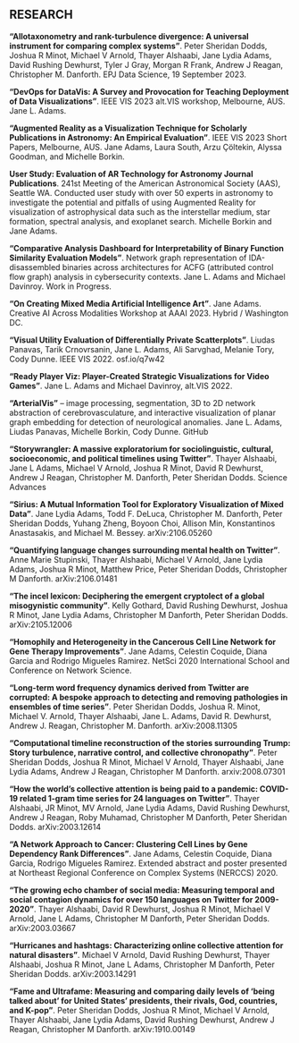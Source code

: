 ## RESEARCH

__“Allotaxonometry and rank-turbulence divergence: A universal instrument for comparing complex systems”__. Peter Sheridan Dodds, Joshua R Minot, Michael V Arnold, Thayer Alshaabi, Jane Lydia Adams, David Rushing Dewhurst, Tyler J Gray, Morgan R Frank, Andrew J Reagan, Christopher M. Danforth. EPJ Data Science, 19 September 2023.

__“DevOps for DataVis: A Survey and Provocation for Teaching Deployment of Data Visualizations”__. IEEE VIS 2023 alt.VIS workshop, Melbourne, AUS. Jane L. Adams.

__“Augmented Reality as a Visualization Technique for Scholarly Publications in Astronomy: An Empirical Evaluation”__. IEEE VIS 2023 Short Papers, Melbourne, AUS. Jane Adams, Laura South, Arzu Çöltekin, Alyssa Goodman, and Michelle Borkin.

__User Study: Evaluation of AR Technology for Astronomy Journal Publications__. 241st Meeting of the American Astronomical Society (AAS), Seattle WA. Conducted user study with over 50 experts in astronomy to investigate the potential and pitfalls of using Augmented Reality for visualization of astrophysical data such as the interstellar medium, star formation, spectral analysis, and exoplanet search. Michelle Borkin and Jane Adams.

__“Comparative Analysis Dashboard for Interpretability of Binary Function Similarity Evaluation Models”__. Network graph representation of IDA-disassembled binaries across architectures for ACFG (attributed control flow graph) analysis in cybersecurity contexts. Jane L. Adams and Michael Davinroy. Work in Progress.

__“On Creating Mixed Media Artificial Intelligence Art”__. Jane Adams. Creative AI Across Modalities Workshop at AAAI 2023. Hybrid / Washington DC.

__“Visual Utility Evaluation of Differentially Private Scatterplots”__. Liudas Panavas, Tarik Crnovrsanin, Jane L. Adams, Ali Sarvghad, Melanie Tory, Cody Dunne. IEEE VIS 2022. osf.io/q7w42

__“Ready Player Viz: Player-Created Strategic Visualizations for Video Games”__. Jane L. Adams and Michael Davinroy, alt.VIS 2022.

__“ArterialVis”__ – image processing, segmentation, 3D to 2D network abstraction of cerebrovasculature, and interactive visualization of planar graph embedding for detection of neurological anomalies. Jane L. Adams, Liudas Panavas, Michelle Borkin, Cody Dunne. GitHub

__“Storywrangler: A massive exploratorium for sociolinguistic, cultural, socioeconomic, and political timelines using Twitter”__. Thayer Alshaabi, Jane L Adams, Michael V Arnold, Joshua R Minot, David R Dewhurst, Andrew J Reagan, Christopher M. Danforth, Peter Sheridan Dodds. Science Advances

__“Sirius: A Mutual Information Tool for Exploratory Visualization of Mixed Data”__. Jane Lydia Adams, Todd F. DeLuca, Christopher M. Danforth, Peter Sheridan Dodds, Yuhang Zheng, Boyoon Choi, Allison Min, Konstantinos Anastasakis, and Michael M. Bessey. arXiv:2106.05260

__“Quantifying language changes surrounding mental health on Twitter”__. Anne Marie Stupinski, Thayer Alshaabi, Michael V Arnold, Jane Lydia Adams, Joshua R Minot, Matthew Price, Peter Sheridan Dodds, Christopher M Danforth. arXiv:2106.01481

__“The incel lexicon: Deciphering the emergent cryptolect of a global misogynistic community”__. Kelly Gothard, David Rushing Dewhurst, Joshua R Minot, Jane Lydia Adams, Christopher M Danforth, Peter Sheridan Dodds. arXiv:2105.12006

__“Homophily and Heterogeneity in the Cancerous Cell Line Network for Gene Therapy Improvements”__. Jane Adams, Celestin Coquide, Diana Garcia and Rodrigo Migueles Ramirez. NetSci 2020 International School and Conference on Network Science.

__“Long-term word frequency dynamics derived from Twitter are corrupted: A bespoke approach to detecting and removing pathologies in ensembles of time series”__. Peter Sheridan Dodds, Joshua R. Minot, Michael V. Arnold, Thayer Alshaabi, Jane L. Adams, David R. Dewhurst, Andrew J. Reagan, Christopher M. Danforth. arXiv:2008.11305

__“Computational timeline reconstruction of the stories surrounding Trump: Story turbulence, narrative control, and collective chronopathy”__. Peter Sheridan Dodds, Joshua R Minot, Michael V Arnold, Thayer Alshaabi, Jane Lydia Adams, Andrew J Reagan, Christopher M Danforth. arxiv:2008.07301

__“How the world’s collective attention is being paid to a pandemic: COVID-19 related 1-gram time series for 24 languages on Twitter”__. Thayer Alshaabi, JR Minot, MV Arnold, Jane Lydia Adams, David Rushing Dewhurst, Andrew J Reagan, Roby Muhamad, Christopher M Danforth, Peter Sheridan Dodds. arXiv:2003.12614

__“A Network Approach to Cancer: Clustering Cell Lines by Gene Dependency Rank Differences”__. Jane Adams, Celestin Coquide, Diana Garcia, Rodrigo Migueles Ramirez. Extended abstract and poster presented at Northeast Regional Conference on Complex Systems (NERCCS) 2020.

__“The growing echo chamber of social media: Measuring temporal and social contagion dynamics for over 150 languages on Twitter for 2009-2020”__. Thayer Alshaabi, David R Dewhurst, Joshua R Minot, Michael V Arnold, Jane L Adams, Christopher M Danforth, Peter Sheridan Dodds. arXiv:2003.03667

__“Hurricanes and hashtags: Characterizing online collective attention for natural disasters”__. Michael V Arnold, David Rushing Dewhurst, Thayer Alshaabi, Joshua R Minot, Jane L Adams, Christopher M Danforth, Peter Sheridan Dodds. arXiv:2003.14291

__“Fame and Ultrafame: Measuring and comparing daily levels of ‘being talked about’ for United States’ presidents, their rivals, God, countries, and K-pop”__. Peter Sheridan Dodds, Joshua R Minot, Michael V Arnold, Thayer Alshaabi, Jane Lydia Adams, David Rushing Dewhurst, Andrew J Reagan, Christopher M Danforth. arXiv:1910.00149

